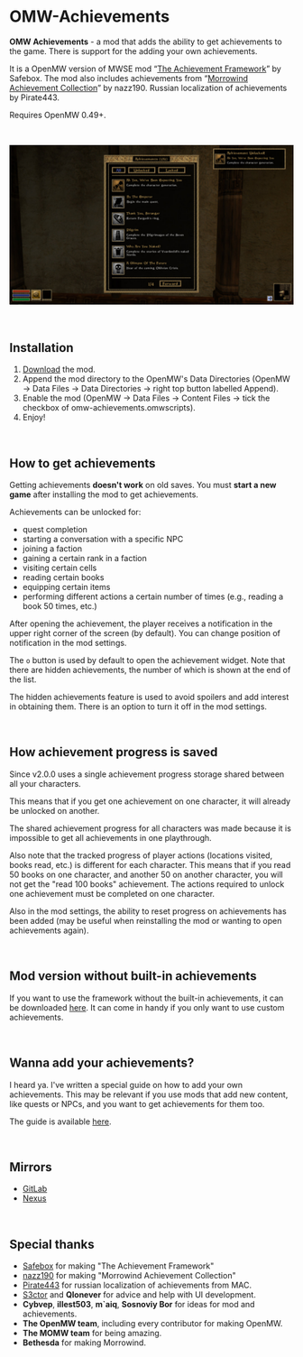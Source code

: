 # OMW-Achievements

**OMW Achievements** - a mod that adds the ability to get achievements to the game. There is support for the adding your own achievements. 

It is a OpenMW version of MWSE mod “[The Achievement Framework](https://www.nexusmods.com/morrowind/mods/51081)” by Safebox. The mod also includes achievements from “[Morrowind Achievement Collection](https://www.nexusmods.com/morrowind/mods/53617)” by nazz190. Russian localization of achievements by Pirate443.

Requires OpenMW 0.49+.

<br>

![Example](docs/img/2.jpg)

<br>

## Installation

1. [Download](https://github.com/caz1que/OMW-Achievements/releases/latest) the mod.
2. Append the mod directory to the OpenMW's Data Directories (OpenMW -> Data Files -> Data Directories -> right top button labelled Append).
3. Enable the mod (OpenMW -> Data Files -> Content Files -> tick the checkbox of omw-achievements.omwscripts).
4. Enjoy!

<br>

## How to get achievements

Getting achievements **doesn't work** on old saves. You must **start a new game** after installing the mod to get achievements.

Achievements can be unlocked for: 
- quest completion
- starting a conversation with a specific NPC
- joining a faction
- gaining a certain rank in a faction
- visiting certain cells
- reading certain books
- equipping certain items
- performing different actions a certain number of times (e.g., reading a book 50 times, etc.)

After opening the achievement, the player receives a notification in the upper right corner of the screen (by default). You can change position of notification in the mod settings.

The `o` button is used by default to open the achievement widget. Note that there are hidden achievements, the number of which is shown at the end of the list.

The hidden achievements feature is used to avoid spoilers and add interest in obtaining them. There is an option to turn it off in the mod settings.

<br>

## How achievement progress is saved

Since v2.0.0 uses a single achievement progress storage shared between all your characters.

This means that if you get one achievement on one character, it will already be unlocked on another.

The shared achievement progress for all characters was made because it is impossible to get all achievements in one playthrough.

Also note that the tracked progress of player actions (locations visited, books read, etc.) is different for each character. This means that if you read 50 books on one character, and another 50 on another character, you will not get the "read 100 books" achievement. The actions required to unlock one achievement must be completed on one character.

Also in the mod settings, the ability to reset progress on achievements has been added (may be useful when reinstalling the mod or wanting to open achievements again).

<br>

## Mod version without built-in achievements

If you want to use the framework without the built-in achievements, it can be downloaded [here](https://github.com/caz1que/OMW-Achievements/releases/tag/v2.1.0-framework). It can come in handy if you only want to use custom achievements.

<br>

## Wanna add your achievements?

I heard ya. I've written a special guide on how to add your own achievements. This may be relevant if you use mods that add new content, like quests or NPCs, and you want to get achievements for them too.

The guide is available [here](https://omw-achievements.readthedocs.io/en/latest/index.html).

<br>

## Mirrors

- [GitLab](https://caz1que.gitlab.io/omw-achievements/)
- [Nexus](https://www.nexusmods.com/morrowind/mods/56298)

<br>

## Special thanks

- [Safebox](https://forums.nexusmods.com/profile/17885684-safebox/) for making "The Achievement Framework"
- [nazz190](https://forums.nexusmods.com/profile/441579-nazz190/) for making "Morrowind Achievement Collection"
- [Pirate443](https://forums.nexusmods.com/profile/193911948-pirate443/) for russian localization of achievements from MAC.
- [S3ctor](https://gitlab.com/magicaldave1) and **Qlonever** for advice and help with UI development.
- **Cybvep**, **illest503**, **m`aiq**, **Sosnoviy Bor** for ideas for mod and achievements.
- **The OpenMW team**, including every contributor for making OpenMW.
- **The MOMW team** for being amazing.
- **Bethesda** for making Morrowind.
